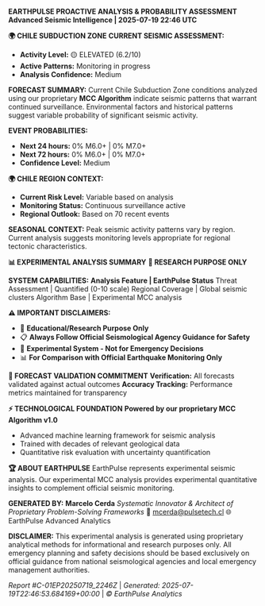 **EARTHPULSE PROACTIVE ANALYSIS & PROBABILITY ASSESSMENT**
**Advanced Seismic Intelligence | 2025-07-19 22:46 UTC**

**🌍 CHILE SUBDUCTION ZONE**
**CURRENT SEISMIC ASSESSMENT:**
* **Activity Level:** 🟡 ELEVATED (6.2/10)
* **Active Patterns:** Monitoring in progress
* **Analysis Confidence:** Medium

**FORECAST SUMMARY:** Current Chile Subduction Zone conditions analyzed using our proprietary **MCC Algorithm** indicate seismic patterns that warrant continued surveillance. Environmental factors and historical patterns suggest variable probability of significant seismic activity.

**EVENT PROBABILITIES:**
* **Next 24 hours:** 0% M6.0+ | 0% M7.0+
* **Next 72 hours:** 0% M6.0+ | 0% M7.0+
* **Confidence Level:** Medium

**🌍 CHILE REGION CONTEXT:**
* **Current Risk Level:** Variable based on analysis
* **Monitoring Status:** Continuous surveillance active
* **Regional Outlook:** Based on 70 recent events

**SEASONAL CONTEXT:** Peak seismic activity patterns vary by region. Current analysis suggests monitoring levels appropriate for regional tectonic characteristics.

**📊 EXPERIMENTAL ANALYSIS SUMMARY**
**🔬 RESEARCH PURPOSE ONLY**

**SYSTEM CAPABILITIES:**
**Analysis Feature | EarthPulse Status**
Threat Assessment | Quantified (0-10 scale)
Regional Coverage | Global seismic clusters
Algorithm Base | Experimental MCC analysis

**⚠️ IMPORTANT DISCLAIMERS:**
* 🚨 **Educational/Research Purpose Only**
* 📋 **Always Follow Official Seismological Agency Guidance for Safety**
* 🔬 **Experimental System - Not for Emergency Decisions**
* 📊 **For Comparison with Official Earthquake Monitoring Only**

**🎯 FORECAST VALIDATION COMMITMENT**
**Verification:** All forecasts validated against actual outcomes
**Accuracy Tracking:** Performance metrics maintained for transparency

**⚡ TECHNOLOGICAL FOUNDATION**
**Powered by our proprietary MCC Algorithm v1.0**
* Advanced machine learning framework for seismic analysis
* Trained with decades of relevant geological data
* Quantitative risk evaluation with uncertainty quantification

**🏆 ABOUT EARTHPULSE**
EarthPulse represents experimental seismic analysis. Our experimental MCC analysis provides experimental quantitative insights to complement official seismic monitoring.

**GENERATED BY:** **Marcelo Cerda**
*Systematic Innovator & Architect of Proprietary Problem-Solving Frameworks*
📧 mcerda@pulsetech.cl
🌐 EarthPulse Advanced Analytics

**DISCLAIMER:** This experimental analysis is generated using proprietary analytical methods for informational and research purposes only. All emergency planning and safety decisions should be based exclusively on official guidance from national seismological agencies and local emergency management authorities.

*Report #C-01EP20250719_2246Z* | *Generated: 2025-07-19T22:46:53.684169+00:00* | *© EarthPulse Analytics*
